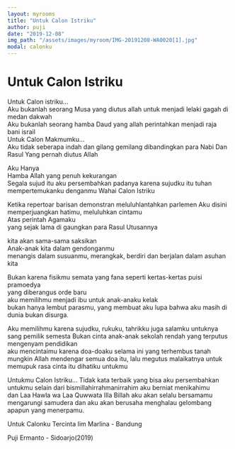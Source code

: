 ```yaml
---
layout: myrooms
title: "Untuk Calon Istriku" 
author: puji
date: "2019-12-08"
img_path: "/assets/images/myroom/IMG-20191208-WA0020[1].jpg"
modal: calonku
---  
```


# Untuk Calon Istriku
Untuk Calon istriku...  
Aku bukanlah seorang Musa yang diutus allah untuk menjadi lelaki gagah di medan dakwah   
Aku bukanlah seorang hamba Daud yang allah perintahkan menjadi raja bani israil  
Untuk Calon Makmumku...  
Aku tidak seberapa indah dan gilang gemilang dibandingkan para Nabi Dan Rasul Yang pernah diutus Allah

Aku Hanya  
Hamba Allah yang penuh kekurangan  
Segala sujud itu aku persembahkan padanya
karena sujudku itu tuhan mempertemukanku denganmu Wahai 
Calon Istriku  

Ketika repertoar barisan demonstran meluluhlantahkan parlemen
Aku disini memperjuangkan hatimu, meluluhkan cintamu  
Atas perintah Agamaku  
yang sejak lama di gaungkan para Rasul Utusannya  

kita akan sama-sama saksikan  
Anak-anak kita dalam gendonganmu  
menangis dalam susuanmu, merangkak, berdiri dan berjalan
dalam asuhan kita  

Bukan karena fisikmu semata yang fana seperti kertas-kertas puisi pramoedya  
yang diberangus orde baru  
aku memilihmu menjadi ibu untuk anak-anaku kelak  
bukan hanya lembut parasmu, yang membuat aku lupa bahwa aku masih di dunia bukan disurga.  

Aku memilihmu karena sujudku, rukuku, tahrikku juga salamku untuknya sang pemilik semesta
Bukan cinta anak-anak sekolah rendah yang terputus mengenyam pendidikan  
aku mencintaimu karena doa-doaku selama ini yang terhembus tanah  
mungkin Allah mendengar semua doa itu, lalu megutus malaikatnya untuk memupuk rasa cinta itu dihatiku untukmu 

Untukmu Calon Istriku...
Tidak kata terbaik yang bisa aku persembahkan untukmu selain dari
bismillahirrahmanirrahim aku berniat menikahimu  
dan
Laa Hawla wa Laa Quwwata Illa Billah aku akan selalu bersamamu mengarungi samudera dan aku akan berusaha menghalau gelombang apapun yang menerpamu.

Untuk Calonku Tercinta
Iim Marlina - Bandung 

Puji Ermanto - Sidoarjo(2019)
